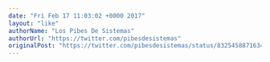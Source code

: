 ```yaml
---
date: "Fri Feb 17 11:03:02 +0000 2017"
layout: "like"
authorName: "Los Pibes De Sistemas"
authorUrl: "https://twitter.com/pibesdesistemas"
originalPost: "https://twitter.com/pibesdesistemas/status/832545887163400192"
---
```

